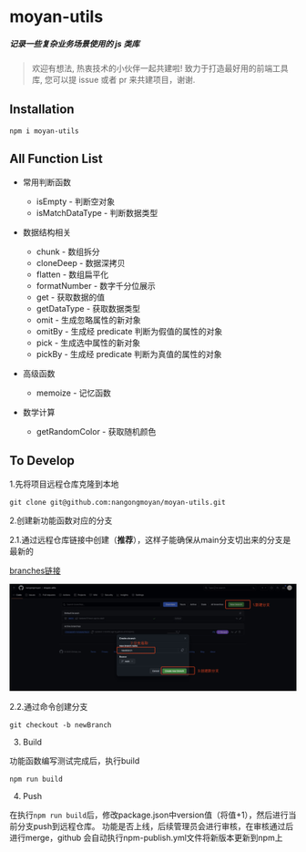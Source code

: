 # moyan-utils

##### 记录一些复杂业务场景使用的 js 类库

> 欢迎有想法, 热衷技术的小伙伴一起共建啦! 致力于打造最好用的前端工具库, 您可以提 issue 或者 pr 来共建项目，谢谢.

## Installation

```
npm i moyan-utils
```

## All Function List

- 常用判断函数

  - isEmpty - 判断空对象
  - isMatchDataType - 判断数据类型

- 数据结构相关

  - chunk - 数组拆分
  - cloneDeep - 数据深拷贝
  - flatten - 数组扁平化
  - formatNumber - 数字千分位展示
  - get - 获取数据的值
  - getDataType - 获取数据类型
  - omit - 生成忽略属性的新对象
  - omitBy - 生成经 predicate 判断为假值的属性的对象
  - pick - 生成选中属性的新对象
  - pickBy - 生成经 predicate 判断为真值的属性的对象

- 高级函数

  - memoize - 记忆函数

- 数学计算

  - getRandomColor - 获取随机颜色

## To Develop

1.先将项目远程仓库克隆到本地

```
git clone git@github.com:nangongmoyan/moyan-utils.git
```

2.创建新功能函数对应的分支

  2.1.通过远程仓库链接中创建（**推荐**），这样子能确保从main分支切出来的分支是最新的

  [branches链接](https://github.com/nangongmoyan/moyan-utils/branches)

  ![创建新分支](image.png)

  2.2.通过命令创建分支
  ```
  git checkout -b newBranch
  ```

3. Build

  功能函数编写测试完成后，执行build
  ```
  npm run build
  ```
  
4. Push

  在执行`npm run build`后，修改package.json中version值（将值+1），然后进行当前分支push到远程仓库。
  功能是否上线，后续管理员会进行审核，在审核通过后进行merge，github 会自动执行npm-publish.yml文件将新版本更新到npm上

